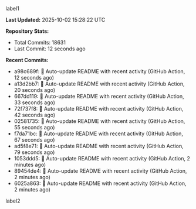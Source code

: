 
label1 
<!-- ACTIVITY_START -->
**Last Updated:** 2025-10-02 15:28:22 UTC

**Repository Stats:**
- Total Commits: 18631
- Last Commit: 12 seconds ago

**Recent Commits:**
- a98c689f: 🤖 Auto-update README with recent activity (GitHub Action, 12 seconds ago)
- a13d2bb7: 🤖 Auto-update README with recent activity (GitHub Action, 20 seconds ago)
- 667dd119: 🤖 Auto-update README with recent activity (GitHub Action, 33 seconds ago)
- 72f737f8: 🤖 Auto-update README with recent activity (GitHub Action, 42 seconds ago)
- 02581735: 🤖 Auto-update README with recent activity (GitHub Action, 55 seconds ago)
- f7da71bc: 🤖 Auto-update README with recent activity (GitHub Action, 67 seconds ago)
- ad5f8e71: 🤖 Auto-update README with recent activity (GitHub Action, 79 seconds ago)
- 1053ddd5: 🤖 Auto-update README with recent activity (GitHub Action, 2 minutes ago)
- 89454de4: 🤖 Auto-update README with recent activity (GitHub Action, 2 minutes ago)
- 6025a863: 🤖 Auto-update README with recent activity (GitHub Action, 2 minutes ago)
<!-- ACTIVITY_END -->

label2
